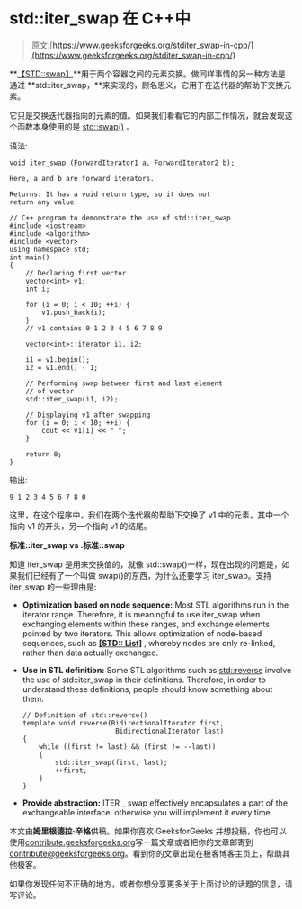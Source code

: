 # std::iter_swap 在 C++中

> 原文:[https://www.geeksforgeeks.org/stditer_swap-in-cpp/](https://www.geeksforgeeks.org/stditer_swap-in-cpp/)

**[【STD::swap】](https://www.geeksforgeeks.org/quickly-swap-two-arrays-size-c/)**用于两个容器之间的元素交换。做同样事情的另一种方法是通过 **std::iter_swap，**来实现的，顾名思义，它用于在迭代器的帮助下交换元素。

它只是交换迭代器指向的元素的值。如果我们看看它的内部工作情况，就会发现这个函数本身使用的是 [std::swap()](https://www.geeksforgeeks.org/quickly-swap-two-arrays-size-c/) 。

语法:

```
void iter_swap (ForwardIterator1 a, ForwardIterator2 b);

Here, a and b are forward iterators.

Returns: It has a void return type, so it does not 
return any value.

```

```
// C++ program to demonstrate the use of std::iter_swap
#include <iostream>
#include <algorithm>
#include <vector>
using namespace std;
int main()
{
    // Declaring first vector
    vector<int> v1;
    int i;

    for (i = 0; i < 10; ++i) {
        v1.push_back(i);
    }
    // v1 contains 0 1 2 3 4 5 6 7 8 9

    vector<int>::iterator i1, i2;

    i1 = v1.begin();
    i2 = v1.end() - 1;

    // Performing swap between first and last element
    // of vector
    std::iter_swap(i1, i2);

    // Displaying v1 after swapping
    for (i = 0; i < 10; ++i) {
        cout << v1[i] << " ";
    }

    return 0;
}
```

输出:

```
9 1 2 3 4 5 6 7 8 0

```

这里，在这个程序中，我们在两个迭代器的帮助下交换了 v1 中的元素，其中一个指向 v1 的开头，另一个指向 v1 的结尾。

**标准::iter_swap vs .标准::swap**

知道 iter_swap 是用来交换值的，就像 std::swap()一样，现在出现的问题是，如果我们已经有了一个叫做 swap()的东西，为什么还要学习 iter_swap。支持 iter_swap 的一些理由是:

*   **Optimization based on node sequence:** Most STL algorithms run in the iterator range. Therefore, it is meaningful to use iter_swap when exchanging elements within these ranges, and exchange elements pointed by two iterators. This allows optimization of node-based sequences, such as **[[STD:: List]](https://www.geeksforgeeks.org/list-cpp-stl/)** , whereby nodes are only re-linked, rather than data actually exchanged.
*   **Use in STL definition:** Some STL algorithms such as [std::reverse](https://www.geeksforgeeks.org/stdreverse-in-c/) involve the use of std::iter_swap in their definitions. Therefore, in order to understand these definitions, people should know something about them.

    ```
    // Definition of std::reverse()
    template void reverse(BidirectionalIterator first, 
                           BidirectionalIterator last)
    {
        while ((first != last) && (first != --last)) 
        {
            std::iter_swap(first, last);
            ++first;
        }
    }
    ```

*   **Provide abstraction:** ITER _ swap effectively encapsulates a part of the exchangeable interface, otherwise you will implement it every time.

本文由**姆里根德拉·辛格**供稿。如果你喜欢 GeeksforGeeks 并想投稿，你也可以使用[contribute.geeksforgeeks.org](http://www.contribute.geeksforgeeks.org)写一篇文章或者把你的文章邮寄到 contribute@geeksforgeeks.org。看到你的文章出现在极客博客主页上，帮助其他极客。

如果你发现任何不正确的地方，或者你想分享更多关于上面讨论的话题的信息，请写评论。